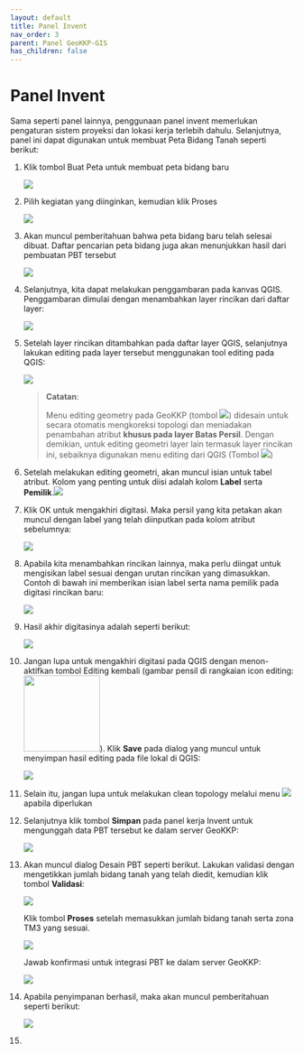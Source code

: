 ```yaml
---
layout: default
title: Panel Invent
nav_order: 3
parent: Panel GeoKKP-GIS
has_children: false
---
```


# Panel Invent

Sama seperti panel lainnya, penggunaan panel invent memerlukan pengaturan sistem proyeksi dan lokasi kerja terlebih dahulu. Selanjutnya, panel ini dapat digunakan untuk membuat Peta Bidang Tanah seperti berikut:

1. Klik tombol Buat Peta untuk membuat peta bidang baru
   
   ![](https://cdn.jsdelivr.net/gh/geokkp-gis/images@main/20220511183315.png)

2. Pilih kegiatan yang diinginkan, kemudian klik Proses
   
   ![](https://cdn.jsdelivr.net/gh/geokkp-gis/images@main/20220511183342.png)

3. Akan muncul pemberitahuan bahwa peta bidang baru telah selesai dibuat. Daftar pencarian peta bidang juga akan menunjukkan hasil dari pembuatan PBT tersebut
   
   ![](https://cdn.jsdelivr.net/gh/geokkp-gis/images@main/20220511183636.png)

4. Selanjutnya, kita dapat melakukan penggambaran pada kanvas QGIS. Penggambaran dimulai dengan menambahkan layer rincikan dari daftar layer:
   
   ![](https://cdn.jsdelivr.net/gh/geokkp-gis/images@main/20220511234513.png)

5. Setelah layer rincikan ditambahkan pada daftar layer QGIS, selanjutnya lakukan editing pada layer tersebut menggunakan tool editing pada QGIS:
   
   ![](https://cdn.jsdelivr.net/gh/geokkp-gis/images@main/20220511235548.png)
   
   > **Catatan**:
   > 
   > Menu editing geometry pada GeoKKP (tombol ![](https://cdn.jsdelivr.net/gh/geokkp-gis/images@main/20220511235626.png)) didesain untuk secara otomatis mengkoreksi topologi dan meniadakan penambahan atribut **khusus pada layer Batas Persil**. Dengan demikian, untuk editing geometri layer lain termasuk layer rincikan ini, sebaiknya digunakan menu editing dari QGIS (Tombol ![](https://cdn.jsdelivr.net/gh/geokkp-gis/images@main/20220511235812.png))

6. Setelah melakukan editing geometri, akan muncul isian untuk tabel atribut. Kolom yang penting untuk diisi adalah kolom **Label** serta **Pemilik**.![](https://cdn.jsdelivr.net/gh/geokkp-gis/images@main/20220512000059.png)

7. Klik OK untuk mengakhiri digitasi. Maka persil yang kita petakan akan muncul dengan label yang telah diinputkan pada kolom atribut sebelumnya:
   
   ![](https://cdn.jsdelivr.net/gh/geokkp-gis/images@main/20220512000230.png)

8. Apabila kita menambahkan rincikan lainnya, maka perlu diingat untuk mengisikan label sesuai dengan urutan rincikan yang dimasukkan. Contoh di bawah ini memberikan isian label serta nama pemilik pada digitasi rincikan baru:
   
   ![](https://cdn.jsdelivr.net/gh/geokkp-gis/images@main/20220512000344.png)

9. Hasil akhir digitasinya adalah seperti berikut:
   
   ![](https://cdn.jsdelivr.net/gh/geokkp-gis/images@main/20220512000517.png)

10. Jangan lupa untuk mengakhiri digitasi pada QGIS dengan menon-aktifkan tombol Editing kembali (gambar pensil di rangkaian icon editing: <img src="https://cdn.jsdelivr.net/gh/geokkp-gis/images@main/20220512000659.png" title="" alt="" width="135">). Klik **Save** pada dialog yang muncul untuk menyimpan hasil editing pada file lokal di QGIS:
    
    ![](https://cdn.jsdelivr.net/gh/geokkp-gis/images@main/20220512000804.png)

11. Selain itu, jangan lupa untuk melakukan clean topology melalui menu  ![](https://cdn.jsdelivr.net/gh/geokkp-gis/images@main/20220512001409.png) apabila diperlukan

12. Selanjutnya klik tombol **Simpan** pada panel kerja Invent untuk mengunggah data PBT tersebut ke dalam server GeoKKP:
    
    ![](https://cdn.jsdelivr.net/gh/geokkp-gis/images@main/20220512000944.png)

13. Akan muncul dialog Desain PBT seperti berikut. Lakukan validasi dengan mengetikkan jumlah bidang tanah yang telah diedit, kemudian klik tombol **Validasi**:
    
    ![](https://cdn.jsdelivr.net/gh/geokkp-gis/images@main/20220512001045.png)
    
    Klik tombol **Proses** setelah memasukkan jumlah bidang tanah serta zona TM3 yang sesuai. 
    
    ![](https://cdn.jsdelivr.net/gh/geokkp-gis/images@main/20220512001615.png)
    
    Jawab konfirmasi untuk integrasi PBT ke dalam server GeoKKP:
    
    ![](https://cdn.jsdelivr.net/gh/geokkp-gis/images@main/20220512012900.png)

14. Apabila penyimpanan berhasil, maka akan muncul pemberitahuan seperti berikut:
    
    ![](https://cdn.jsdelivr.net/gh/geokkp-gis/images@main/20220512012945.png)

15. 